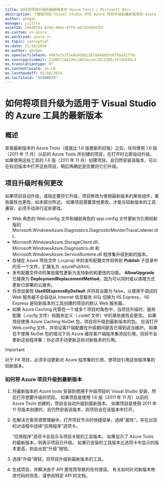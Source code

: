 ```yaml
---
title: 如何将项目升级到最新版本的 Azure Tools | Microsoft Docs
description: 了解如何在 Visual Studio 中将 Azure 项目升级到最新版本的 Azure Tools
author: ghogen
manager: jillfra
assetId: 1d64070a-078d-468a-87f4-e6715de6475f
ms.custom: vs-azure
ms.workload: azure-vs
ms.topic: conceptual
ms.date: 11/18/2016
ms.author: ghogen
ms.openlocfilehash: e007e7a3f3e8ddeb62167a04debfe879dad1778c
ms.sourcegitcommit: 21d667104199c2493accec20c2388cf674b195c3
ms.translationtype: HT
ms.contentlocale: zh-CN
ms.lasthandoff: 02/08/2019
ms.locfileid: "55908070"
---
```

# <a name="how-to-upgrade-projects-to-the-current-version-of-the-azure-tools-for-visual-studio"></a>如何将项目升级为适用于 Visual Studio 的 Azure 工具的最新版本
## <a name="overview"></a>概述
安装最新版本的 Azure Tools（或是比 1.6 版更新的旧版）之后，任何使用 1.6 版（2011 年 11 月）以前的 Azure Tools 所创建的项目，在打开时立即自动升级。 如果使用这些工具的 1.6 版（2011 年 11 月）创建项目，且仍然安装该版本，可以在较旧版本中打开这些项目，稍后再确定是否要将它们升级。

## <a name="how-your-project-changes-when-you-upgrade-it"></a>项目升级时有何更改
如果项目自动升级，或指定要将它升级，项目修改为使用最新版本的某些组件，某些属性也更改，如本部分所述。 如果项目需要其他更改，才能与较新版本的工具兼容，必须手动进行这些更改。

* Web 角色的 Web.config 文件和辅助角色的 app.config 文件更新为引用较新版的 Microsoft.WindowsAzure.Diagnostics.DiagnosticMonitorTraceListener.dll。
* Microsoft.WindowsAzure.StorageClient.dll、Microsoft.WindowsAzure.Diagnostics.dll 和 Microsoft.WindowsAzure.ServiceRuntime.dll 程序集升级到新的版本。
* 存储在 Azure 项目文件 (.ccproj) 中的发布配置文件将转到 **Publish** 子目录中的另一个文件，扩展名为 .azurePubXml。
* 发布配置文件中的某些属性更新为支持新的和更改的功能。 **AllowUpgrade** 已替换为 **DeploymentReplacementMethod**，因为可以同时或以递增方式更新已部署的云服务。
* 将添加属性 **UseIISExpressByDefault** 并将其设置为 false，以便用于调试的 Web 服务器不会自动从 Internet 信息服务 (IIS) 切换为 IIS Express。 IIS Express 是较新版本的工具创建的项目的默认 Web 服务器。
* 如果 Azure Caching 托管在一个或多个项目的角色中，当项目升级时，服务配置（.cscfg 文件）和服务定义（.csdef 文件）中的某些属性会更改。 如果项目使用 Azure Caching NuGet 包，项目将升级到最新版本的包。 应该打开 Web.config 文件，并验证客户端配置在升级期间是否已得到适当维护。 如果在不使用 NuGet 包的情况下向 Azure 缓存客户端程序集添加引用，则将不会更新这些程序集；你必须手动更新这些对新版本的引用。

> [!IMPORTANT]
> 对于 F# 项目，必须手动更新对 Azure 程序集的引用，使项目引用这些程序集的较新版本。
>
>

### <a name="how-to-upgrade-an-azure-project-to-the-current-release"></a>如何将 Azure 项目升级到最新版本
1. 将最新版本的 Azure tools 安装到想用于升级项目的 Visual Studio 安装，然后打开想要升级的项目。 如果项目是使用 1.6 版（2011 年 11 月）以前的 Azure Tools 创建的，项目会自动升级到最新版本。 如果项目是使用 2011 年 11 月版本创建的，且仍然安装该版本，则项目会在该版本中打开。
2. 在解决方案资源管理器中，打开项目节点的快捷菜单，选择“属性”，并在出现的对话框中选择“应用程序”选项卡。

    “应用程序”选项卡会显示与项目关联的工具版本。 如果显示了 Azure Tools 的最新版本，则表示项目已升级。 如果已安装的工具版本比选项卡中显示的版本更高，则会出现“升级”按钮。
3. 选择“升级”按钮，将项目升级到最新版本的工具。
4. 生成项目，并解决由于 API 更改而导致的任何错误。 有关如何针对新版本修改代码的信息，请参阅特定 API 的文档。
